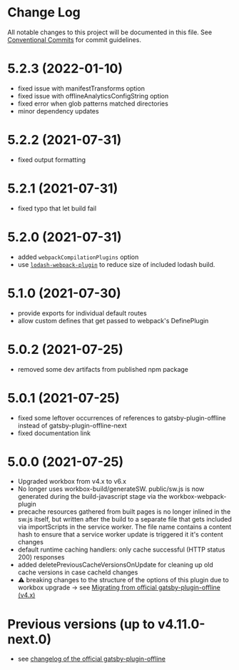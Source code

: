 # Change Log

All notable changes to this project will be documented in this file.
See [Conventional Commits](https://conventionalcommits.org) for commit guidelines.

# 5.2.3 (2022-01-10)
- fixed issue with manifestTransforms option
- fixed issue with offlineAnalyticsConfigString option
- fixed error when glob patterns matched directories
- minor dependency updates

# 5.2.2 (2021-07-31)
- fixed output formatting

# 5.2.1 (2021-07-31)
- fixed typo that let build fail

# 5.2.0 (2021-07-31)
- added `webpackCompilationPlugins` option
- use [`lodash-webpack-plugin`](https://github.com/lodash/lodash-webpack-plugin) to reduce size of included lodash build.

# 5.1.0 (2021-07-30)
- provide exports for individual default routes
- allow custom defines that get passed to webpack's DefinePlugin

# 5.0.2 (2021-07-25)
- removed some dev artifacts from published npm package

# 5.0.1 (2021-07-25)
- fixed some leftover occurrences of references to gatsby-plugin-offline instead of gatsby-plugin-offline-next
- fixed documentation link

# 5.0.0 (2021-07-25)

- Upgraded workbox from v4.x to v6.x
- No longer uses workbox-build/generateSW. public/sw.js is now generated during the build-javascript stage via the workbox-webpack-plugin
- precache resources gathered from built pages is no longer inlined in the sw.js itself, but written after the build to a separate file that gets included via importScripts in the service worker. The file name contains a content hash to ensure that a service worker update is triggered it it's content changes
- default runtime caching handlers: only cache successful (HTTP status 200) responses
- added deletePreviousCacheVersionsOnUpdate for cleaning up old cache versions in case cacheId changes
- ⚠️ breaking changes to the structure of the options of this plugin due to workbox upgrade -> see [Migrating from official gatsby-plugin-offline (v4.x)](https://github.com/kije/gatsby-plugin-offline-next#migrating-from-official-gatsby-plugin-offline-v4x) 

# Previous versions (up to v4.11.0-next.0)
- see [changelog of the official gatsby-plugin-offline](https://github.com/gatsbyjs/gatsby/blob/master/packages/gatsby-plugin-offline/CHANGELOG.md)
